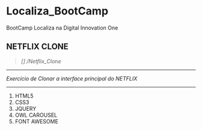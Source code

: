 # Localiza_BootCamp
BootCamp Localiza na Digital Innovation One


## NETFLIX CLONE
>*[] /Netflix_Clone*
----------------------------------------------------------------
*Exercício de Clonar a interface principal do NETFLIX*
***
1) HTML5 
2) CSS3 
3) JQUERY
4) OWL CAROUSEL
5) FONT AWESOME



